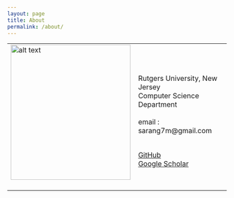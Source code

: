 ```yaml
---
layout: page
title: About
permalink: /about/
---
```


<table class="imgtable"><tr><td>
<img src="https://i.imgur.com/2guZweZ.jpg" alt="alt text" width="275px" height="310px" />&nbsp;</td>
<td align="left"><p> 
<br />
Rutgers University, New Jersey 
<br />
Computer Science Department
<br />
<br />
email : sarang7m@gmail.com
<br />
<br />
  
<a href="https://github.com/barlowtwin">GitHub</a> <br />
<a href="https://scholar.google.com/citations?user=vvJ-sZQAAAAJ&hl=en">Google Scholar </a> <br />
  
  </td></tr>
</table>
